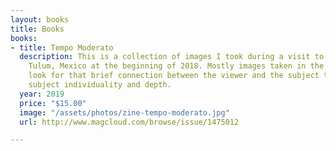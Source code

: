 ```yaml
---
layout: books
title: Books
books:
- title: Tempo Moderato
  description: This is a collection of images I took during a visit to Merida and
    Tulum, Mexico at the beginning of 2018. Mostly images taken in the streets, I
    look for that brief connection between the viewer and the subject that gives the
    subject individuality and depth.
  year: 2019
  price: "$15.00"
  image: "/assets/photos/zine-tempo-moderato.jpg"
  url: http://www.magcloud.com/browse/issue/1475012

---
```

